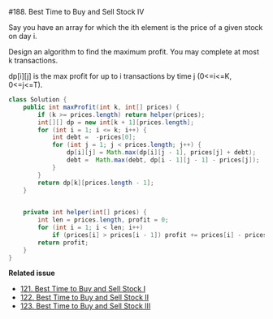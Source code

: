 #188. Best Time to Buy and Sell Stock IV

Say you have an array for which the ith element is the price of a given stock on day i.

Design an algorithm to find the maximum profit. You may complete at most k transactions.

dp[i][j] is the max profit for up to i transactions by time j (0<=i<=K, 0<=j<=T).
```java
class Solution {
    public int maxProfit(int k, int[] prices) {
        if (k >= prices.length) return helper(prices);    
        int[][] dp = new int[k + 1][prices.length];
        for (int i = 1; i <= k; i++) {
            int debt =  -prices[0];
            for (int j = 1; j < prices.length; j++) {
                dp[i][j] = Math.max(dp[i][j - 1], prices[j] + debt);
                debt =  Math.max(debt, dp[i - 1][j - 1] - prices[j]);
            }
        }
        return dp[k][prices.length - 1];
    }
    

    private int helper(int[] prices) {
        int len = prices.length, profit = 0;
        for (int i = 1; i < len; i++)
            if (prices[i] > prices[i - 1]) profit += prices[i] - prices[i - 1];
        return profit;
    }
}
```


**Related issue**
* [121. Best Time to Buy and Sell Stock I](../Directory/121.md) 
* [122. Best Time to Buy and Sell Stock II](../Directory/122.md) 
* [123. Best Time to Buy and Sell Stock III](../Directory/123.md) 



